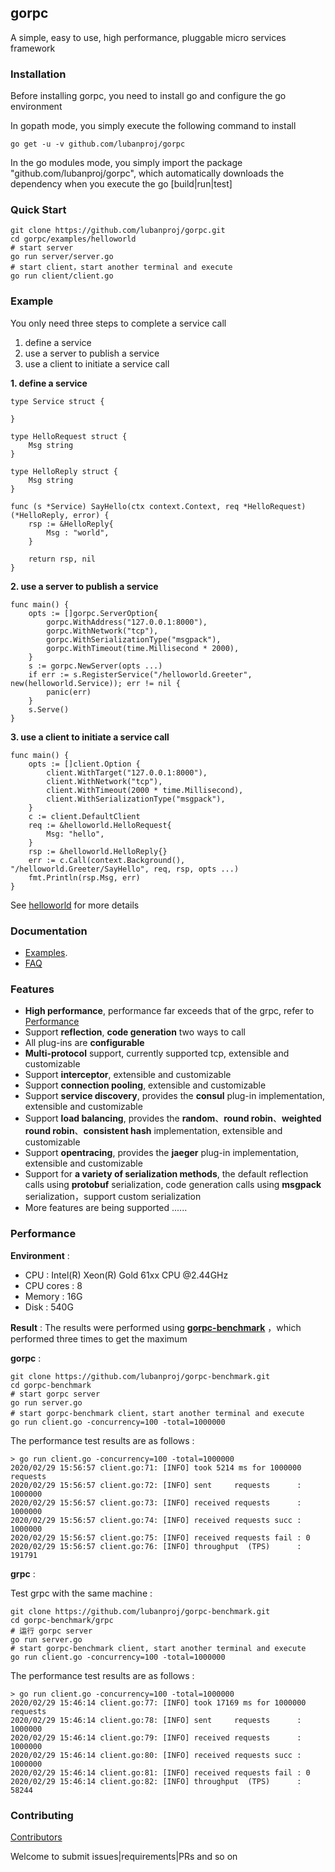 ## gorpc
A simple, easy to use, high performance, pluggable micro services framework

### Installation
Before installing gorpc, you need to install go and configure the go environment

In gopath mode, you simply execute the following command to install

```
go get -u -v github.com/lubanproj/gorpc
```
In the go modules mode, you simply import the package "github.com/lubanproj/gorpc", which automatically downloads the dependency when you execute the go [build|run|test]

### Quick Start
```
git clone https://github.com/lubanproj/gorpc.git
cd gorpc/examples/helloworld
# start server
go run server/server.go
# start client，start another terminal and execute
go run client/client.go
```
### Example

You only need three steps to complete a service call

1. define a service
2. use a server to publish a service
3. use a client to initiate a service call

**1. define a service**

```
type Service struct {

}

type HelloRequest struct {
	Msg string
}

type HelloReply struct {
	Msg string
}

func (s *Service) SayHello(ctx context.Context, req *HelloRequest) (*HelloReply, error) {
	rsp := &HelloReply{
		Msg : "world",
	}

	return rsp, nil
}

```

**2. use a server to publish a service**

```
func main() {
	opts := []gorpc.ServerOption{
		gorpc.WithAddress("127.0.0.1:8000"),
		gorpc.WithNetwork("tcp"),
		gorpc.WithSerializationType("msgpack"),
		gorpc.WithTimeout(time.Millisecond * 2000),
	}
	s := gorpc.NewServer(opts ...)
	if err := s.RegisterService("/helloworld.Greeter", new(helloworld.Service)); err != nil {
		panic(err)
	}
	s.Serve()
}
```

**3. use a client to initiate a service call**

```
func main() {
	opts := []client.Option {
		client.WithTarget("127.0.0.1:8000"),
		client.WithNetwork("tcp"),
		client.WithTimeout(2000 * time.Millisecond),
		client.WithSerializationType("msgpack"),
	}
	c := client.DefaultClient
	req := &helloworld.HelloRequest{
		Msg: "hello",
	}
	rsp := &helloworld.HelloReply{}
	err := c.Call(context.Background(), "/helloworld.Greeter/SayHello", req, rsp, opts ...)
	fmt.Println(rsp.Msg, err)
}
```

See [helloworld](https://github.com/lubanproj/gorpc/tree/master/examples/helloworld) for more details


### Documentation
- [Examples](https://github.com/lubanproj/gorpc/tree/master/examples).
- [FAQ](https://github.com/lubanproj/gorpc/wiki/FAQ)
### Features
- **High performance**, performance far exceeds that of the grpc, refer to [Performance](#Performance)
- Support **reflection**, **code generation** two ways to call
- All plug-ins are **configurable**
- **Multi-protocol** support, currently supported tcp, extensible and customizable
- Support **interceptor**, extensible and customizable
- Support **connection pooling**, extensible and customizable
- Support **service discovery**, provides the **consul** plug-in implementation, extensible and customizable
- Support **load balancing**, provides the **random**、**round robin**、**weighted round robin**、**consistent hash** implementation, extensible and customizable
- Support **opentracing**, provides the **jaeger** plug-in implementation, extensible and customizable
- Support for **a variety of serialization methods**, the default reflection calls using **protobuf** serialization,  code generation calls using **msgpack** serialization，support custom serialization
- More features are being supported ......

### <span id="Performance">Performance</span>
**Environment** :
- CPU : Intel(R) Xeon(R) Gold 61xx CPU @2.44GHz
- CPU cores : 8
- Memory : 16G
- Disk : 540G

**Result** :
The results were performed using [**gorpc-benchmark**](https://github.com/lubanproj/gorpc-benchmark) ，which performed three times to get the maximum

**gorpc** :
```
git clone https://github.com/lubanproj/gorpc-benchmark.git
cd gorpc-benchmark
# start gorpc server
go run server.go
# start gorpc-benchmark client，start another terminal and execute
go run client.go -concurrency=100 -total=1000000
```
The performance test results are as follows : 
```
> go run client.go -concurrency=100 -total=1000000
2020/02/29 15:56:57 client.go:71: [INFO] took 5214 ms for 1000000 requests
2020/02/29 15:56:57 client.go:72: [INFO] sent     requests      : 1000000
2020/02/29 15:56:57 client.go:73: [INFO] received requests      : 1000000
2020/02/29 15:56:57 client.go:74: [INFO] received requests succ : 1000000
2020/02/29 15:56:57 client.go:75: [INFO] received requests fail : 0
2020/02/29 15:56:57 client.go:76: [INFO] throughput  (TPS)      : 191791
```
**grpc** : 

Test grpc with the same machine :
```
git clone https://github.com/lubanproj/gorpc-benchmark.git
cd gorpc-benchmark/grpc
# 运行 gorpc server
go run server.go
# start gorpc-benchmark client, start another terminal and execute 
go run client.go -concurrency=100 -total=1000000
```
The performance test results are as follows : 
```
> go run client.go -concurrency=100 -total=1000000
2020/02/29 15:46:14 client.go:77: [INFO] took 17169 ms for 1000000 requests
2020/02/29 15:46:14 client.go:78: [INFO] sent     requests      : 1000000
2020/02/29 15:46:14 client.go:79: [INFO] received requests      : 1000000
2020/02/29 15:46:14 client.go:80: [INFO] received requests succ : 1000000
2020/02/29 15:46:14 client.go:81: [INFO] received requests fail : 0
2020/02/29 15:46:14 client.go:82: [INFO] throughput  (TPS)      : 58244
```

### Contributing
[Contributors](https://github.com/lubanproj/gorpc/graphs/contributors)

Welcome to submit issues|requirements|PRs and so on


